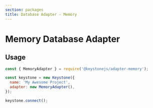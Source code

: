 ```yaml
---
section: packages
title: Database Adapter - Memory
---
```


# Memory Database Adapter

## Usage

```javascript
const { MemoryAdapter } = require('@keystonejs/adapter-memory');

const keystone = new Keystone({
  name: 'My Awesome Project',
  adapter: new MemoryAdapter(),
});

keystone.connect();
```
